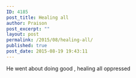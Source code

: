 ```yaml
---
ID: 4185
post_title: Healing all
author: Praison
post_excerpt: ""
layout: post
permalink: /2015/08/healing-all/
published: true
post_date: 2015-08-19 19:43:11
---
```

He went about doing good , healing all oppressed&nbsp;